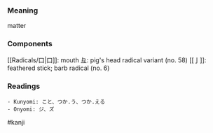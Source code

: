 ### Meaning

matter

### Components

[[Radicals/口|口]]: mouth 彑: pig's head radical variant (no. 58) [[亅]]: feathered stick; barb radical (no. 6)

### Readings

```
- Kunyomi: こと、つか.う、つか.える
- Onyomi: ジ、ズ
```

#kanji